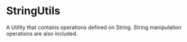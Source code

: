 # StringUtils
A Utility that contains operations defined on String. String manipulation operations are also included.
